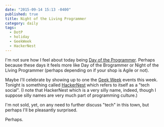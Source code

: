 ```yaml
---
date: "2015-09-14 15:13 -0400"
published: true
title: Night of the Living Programmer
category: daily
tags: 
  - DotP
  - holiday
  - GeekWeek
  - HackerNest
---
```



I'm not sure how I feel about today being [Day of the Programmer](https://en.wikipedia.org/wiki/Day_of_the_Programmer). Perhaps because these days it feels more like Day of the Brogrammer or Night of the Living Programmer (perhaps depending on if your shop is Agile or not).

Maybe I'll celebrate by showing up to one the [Geek Week](https://geekweekwr.ca/) events this week. Tonight is something called [HackerNest](http://waterloo.hackernest.com/events/hackernest-kitchener-waterloo-september-tech-social-3/) which refers to itself as a "tech social". (I note that HackerNest which is a very silly name, indeed, though I suppose silly names are very much part of programming culture.)

I'm not sold, yet, on any need to further discuss "tech" in this town, but perhaps I'll be pleasantly surprised.

Perhaps.
